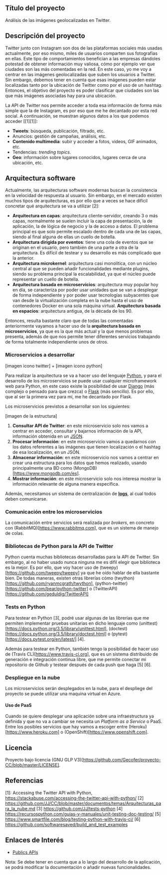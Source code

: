 ## Título del proyecto

Análisis de las imágenes geolocalizadas en Twitter.

## Descripción del proyecto

Twitter junto con Instagram son dos de las plataformas sociales más usadas actualmente, por eso mismo, miles de usuarios comparten sus fotografías en ellas. Este tipo de comportamientos benefician a las empresas dándoles potestad de obtener información muy valiosa, cómo por ejemplo ver que ciudades son las más comentadas en la red. En este caso, yo me voy a centrar en las imágenes geolocalizadas que suben los usuarios a Twitter. Sin embargo, debemos tener en cuenta que esas imágenes pueden estar localizadas tanto por la ubicación de Twitter como por el uso de un hashtag. Entonces, el objetivo del proyecto es poder clasificar que ciudades son las que más imágenes asociadas hay para una ubicación.

La API de Twitter nos permite acceder a toda esa información de forma más simple que la de Instagram, es por eso que me he decantado por esta red social. A continuación, se muestran algunos datos a los que podemos acceder [[1][1]]:

- __Tweets__: búsqueda, publicación, filtrado, etc.
- Anuncios: gestión de campañas, análisis, etc.
- __Contenido multimedia__: subir y acceder a fotos, videos, GIF animados, etc.
- Tendencias: _trending topics_.
- __Geo__: información sobre lugares conocidos, lugares cerca de una ubicación, etc.

## Arquitectura software

Actualmente, las arquitecturas software modernas buscan la consistencia en la velocidad de respuesta al usuario. Sin embargo, en el mercado existen muchos tipos de arquitecturas, es por ello que a veces se hace difícil concretar qué arquitectura se va a utilizar [2]:

- __Arquitectura en capas__: arquitectura cliente-servidor, creando 3 o más capas, normalmente se suelen incluir la capa de presentación, la de aplicación, la de lógica de negocio y la de acceso a datos. El problema principal es que solo permite escalado dentro de cada una de las capas, siendo al final alguna de ellas un cuello de botella.
- __Arquitectura dirigida por eventos__: tiene una cola de eventos que se originan en el usuario, pero también de una parte a otra de la arquitectura. Es difícil de testear y su desarrollo es más complicado que la anterior.
- __Arquitectura microkernel__: arquitectura casi monolítica, con un núcleo central al que se pueden añadir funcionalidades mediante plugins, siendo su problema principal la escalabilidad, ya que el núcleo puede representar un cuello de botella.
- __Arquitectura basada en microservicios__: arquitectura muy popular hoy en día, se caracteriza por poder usar unidades que se van a desplegar de forma independiente y por poder usar tecnologías subyacentes que van desde la virtualización completa en la nube hasta el uso de contenedores Docker en una sola máquina virtual.
__Arquitectura basada en espacios__: arquitectura antigua, de la década de los 90.

Entonces, resulta bastante claro que de todas las comentadas anteriormente vayamos a hacer uso de la __arquitectura basada en microservicios__, ya que es la que más actual y la que menos problemas presenta, además de que nos permite tener diferentes servicios trabajando de forma totalmente independiente unos de otros.

### Microservicios a desarrollar

[imagen icono twitter] + [imagen icono python]

Para realizar la arquitectura se va a hacer uso del lenguaje [Python](https://www.python.org), y para el desarrollo de los microservicios se puede usar cualquier microframework web para Python, en este caso existe la posibilidad de usar [Django](https://www.djangoproject.com) (más complejo o pensado para  que crezca) o [Flask](http://flask.pocoo.org) (más sencillo). Es por ello, que al ser la primera vez para mí, me he decantado por Flask.

Los microservicios previstos a desarrollar son los siguientes:

[imagen de la estructura]

1. __Consultar API de Twitter__: en este microservicio solo nos vamos a centrar en acceder, consultar y bajarnos información de la API, información obtenida en un [JSON](https://www.json.org).
2. __Procesar información__: en este microservicio vamos a quedarnos con los datos referentes a las imágenes que tienen localización o el hashtag de esa localización, en un JSON.
3. __Almacenar información__: en este microservicio nos vamos a centrar en crear una estructura para los datos que hemos realizado, usando principalmente una BD como (MongoDB)[https://www.mongodb.com/es].
4. __Mostrar información__: en este microservicio solo nos interesa mostrar la información relevante de alguna manera específica.

Además, necesitamos un sistema de centralización de [__logs__](https://www.elastic.co/products/logstash), al cual todos deben comunicarse.

### Comunicación entre los microservicios

La comunicación entre servicios será realizada por _brokers_, en concreto con (RabbitMQ)[https://www.rabbitmq.com], que es un sistema de manejo de colas.

### Bibliotecas de Python para la API de Twitter

Python cuenta muchas bibliotecas desarrolladas para la API de Twitter. Sin embargo, al no haber usado nunca ninguna me es dífil elegir que biblioteca es la mejor. Es por ello, que voy hacer uso de (tweepy)[https://github.com/tweepy/tweepy] ya que he oído hablar de ella bastante bien. De todas maneras, existen otras librerías cómo (twython)[https://github.com/ryanmcgrath/twython], (python-twitter)[https://github.com/bear/python-twitter] o (TwitterAPI)[https://github.com/geduldig/TwitterAPI]

### Tests en Python

Para testear en Python [3], podré usar algunas de las librerías que me permiten implementar pruebas unitarias en dicho lenguaje como (unittest)[https://docs.python.org/3.5/library/unittest.html], (doctest)[https://docs.python.org/3.5/library/doctest.html] o (pytest)[https://docs.pytest.org/en/latest/] [4].

Además para testear en Python, también tengo la posibilidad de hacer uso de (Travis CL)[https://www.travis-ci.org], que es un sistema distribuido de generación e integración continua libre, que me permite conectar mi repositorio de Github y testear después de cada push que haga [5] [6].

### Despliegue en la nube

Los microservicios serán desplegados en la nube, para el despliege del proyecto se puede utilizar una maquina virtual en Azure.

#### Uso de PaaS

Cuando se quiere desplegar una aplicación sobre una infraestructura ya definida y que no va a cambiar se necesita un _Platform as a Service_ o PaaS. Entre los posibles servicios que hay vamos a escoger entre (Heroku)[https://www.heroku.com] o (OpenShift)[https://www.openshift.com].

## Licencia

Proyecto bajo licencia (GNU GLP V3)[https://github.com/Gecofer/proyecto-CC/blob/master/LICENSE].

## Referencias

[1]: Accessing the Twitter API with Python, https://stackabuse.com/accessing-the-twitter-api-with-python/
[2] https://github.com/JJ/CC/blob/master/documentos/temas/Arquitecturas_para_la_nube.md
[3] https://github.com/JJ/tests-python
[4] https://recursospython.com/guias-y-manuales/unit-testing-doc-testing/
[5] https://www.smartfile.com/blog/testing-python-with-travis-ci/
[6] https://github.com/softwaresaved/build_and_test_examples

## Enlaces de Interés

- [Publics APIs](https://github.com/toddmotto/public-apis#books)


Nota: Se debe tener en cuenta que a lo largo del desarrollo de la aplicación, se podrá modificar la documentación o añadir nuevas funcionalidades.
